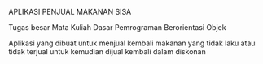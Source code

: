 APLIKASI PENJUAL MAKANAN SISA

Tugas besar Mata Kuliah Dasar Pemrograman Berorientasi Objek

Aplikasi yang dibuat untuk menjual kembali makanan yang tidak laku atau tidak terjual untuk kemudian dijual kembali dalam diskonan
